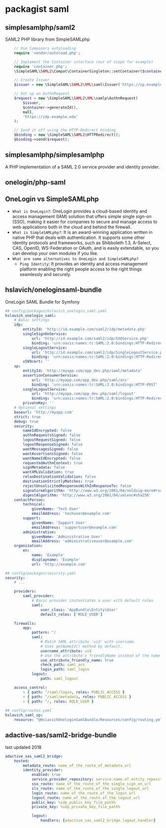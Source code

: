 packagist saml
=============

## simplesamlphp/saml2

SAML2 PHP library from SimpleSAMLphp

```php
    // Use Composers autoloading
    require 'vendor/autoload.php';

    // Implement the Container interface (out of scope for example)
    require 'container.php';
    \SimpleSAML\SAML2\Compat\ContainerSingleton::setContainer($container);

    // Create Issuer
    $issuer = new \SimpleSAML\SAML2\XML\saml\Issuer('https://sp.example.edu');

    // Set up an AuthnRequest
    $request = new \SimpleSAML\SAML2\XML\samlp\AuthnRequest(
        $issuer,
        $container->generateId(),
        null,
        'https://idp.example.edu'
    );

    // Send it off using the HTTP-Redirect binding
    $binding = new \SimpleSAML\SAML2\HTTPRedirect();
    $binding->send($request);
```

## simplesamlphp/simplesamlphp

A PHP implementation of a SAML 2.0 service provider and identity provider.

## onelogin/php-saml

## OneLogin vs SimpleSAMLphp

- `What is OneLogin?`: OneLogin provides a cloud-based identity and access management (IAM) solution that offers simple single sign-on (SSO), making it easier for companies to secure and manage access to web applications both in the cloud and behind the firewall.
- `What is SimpleSAMLphp?`: It is an award-winning application written in native PHP that deals with authentication. It supports some other identity protocols and frameworks, such as Shibboleth 1.3, A-Select, CAS, OpenID, WS-Federation or OAuth, and is easily extendable, so you can develop your own modules if you like.
- `What are some alternatives to OneLogin and SimpleSAMLphp?`
	+ `Ping Identity`: It provides an identity and access management platform enabling the right people access to the right things seamlessly and securely.


## hslavich/oneloginsaml-bundle

OneLogin SAML Bundle for Symfony

```yml
## config/packages/hslavich_onelogin_saml.yaml
hslavich_onelogin_saml:
    # Basic settings
    idp:
        entityId: 'http://id.example.com/saml2/idp/metadata.php'
        singleSignOnService:
            url: 'http://id.example.com/saml2/idp/SSOService.php'
            binding: 'urn:oasis:names:tc:SAML:2.0:bindings:HTTP-Redirect'
        singleLogoutService:
            url: 'http://id.example.com/saml2/idp/SingleLogoutService.php'
            binding: 'urn:oasis:names:tc:SAML:2.0:bindings:HTTP-Redirect'
        x509cert: ''
    sp:
        entityId: 'http://myapp.com/app_dev.php/saml/metadata'
        assertionConsumerService:
            url: 'http://myapp.com/app_dev.php/saml/acs'
            binding: 'urn:oasis:names:tc:SAML:2.0:bindings:HTTP-POST'
        singleLogoutService:
            url: 'http://myapp.com/app_dev.php/saml/logout'
            binding: 'urn:oasis:names:tc:SAML:2.0:bindings:HTTP-Redirect'
        privateKey: ''    
    # Optional settings
    baseurl: 'http://myapp.com'
    strict: true
    debug: true    
    security:
        nameIdEncrypted: false
        authnRequestsSigned: false
        logoutRequestSigned: false
        logoutResponseSigned: false
        wantMessagesSigned: false
        wantAssertionsSigned: false
        wantNameIdEncrypted: false
        requestedAuthnContext: true
        signMetadata: false
        wantXMLValidation: true
        relaxDestinationValidation: false
        destinationStrictlyMatches: true
        rejectUnsolicitedResponsesWithInResponseTo: false
        signatureAlgorithm: 'http://www.w3.org/2001/04/xmldsig-more#rsa-sha256'
        digestAlgorithm: 'http://www.w3.org/2001/04/xmlenc#sha256'
    contactPerson:
        technical:
            givenName: 'Tech User'
            emailAddress: 'techuser@example.com'
        support:
            givenName: 'Support User'
            emailAddress: 'supportuser@example.com'
        administrative:
            givenName: 'Administrative User'
            emailAddress: 'administrativeuser@example.com'
    organization:
        en:
            name: 'Example'
            displayname: 'Example'
            url: 'http://example.com'

## config/packages/security.yaml
security:
    # ...

    providers:
        saml_provider:
            # Basic provider instantiates a user with default roles
            saml:
                user_class: 'AppBundle\Entity\User'
                default_roles: ['ROLE_USER']

    firewalls:
        app:
            pattern: ^/
            saml:
                # Match SAML attribute 'uid' with username.
                # Uses getNameId() method by default.
                username_attribute: uid
                # Use the attribute's friendlyName instead of the name 
                use_attribute_friendly_name: true
                check_path: saml_acs
                login_path: saml_login
            logout:
                path: saml_logout

    access_control:
        - { path: ^/saml/login, roles: PUBLIC_ACCESS }
        - { path: ^/saml/metadata, roles: PUBLIC_ACCESS }
        - { path: ^/, roles: ROLE_USER }  
        
## config/routes.yaml    
hslavich_saml_sp:
    resource: "@HslavichOneloginSamlBundle/Resources/config/routing.yml"                  
```

## adactive-sas/saml2-bridge-bundle 

last updated 2018

```yml
adactive_sas_saml2_bridge:
    hosted:
        metadata_route: name_of_the_route_of_metadata_url
        identity_provider:
            enabled: true
            service_provider_repository: service.name.of.entity_repository
            sso_route: name_of_the_route_of_the_single_sign_on_url
            sls_route: name_of_the_route_of_the_single_logout_url
            login_route: name_of_the_route_of_the_login_url
            logout_route: name_of_the_route_of_the_logout_url
            public_key: %idp_public_key_file_path%
            private_key: %idp_private_key_file_path%

            logout:
                handlers: [adactive_sas_saml2_bridge.logout.handler]
```

